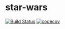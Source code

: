 # star-wars

[![Build Status](https://travis-ci.org/RodrigoRP/star-wars.svg?branch=master)](https://travis-ci.org/RodrigoRP/star-wars)
[![codecov](https://codecov.io/gh/RodrigoRP/star-wars/branch/master/graph/badge.svg)](https://codecov.io/gh/RodrigoRP/star-wars)

